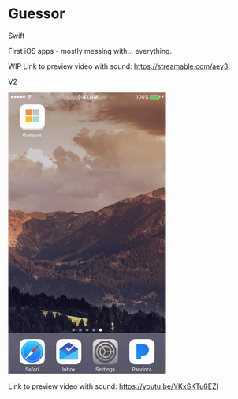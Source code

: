 # Guessor
Swift

First iOS apps - mostly messing with... everything.

WIP
Link to preview video with sound: https://streamable.com/aey3i

V2


![Ex](https://raw.githubusercontent.com/dardanm/Guessor/OOP3/ezgif-1-080aaed4aa.gif "Ex")

Link to preview video with sound: https://youtu.be/YKxSKTu6EZI
